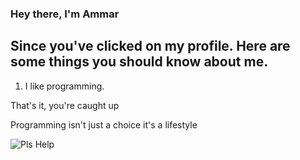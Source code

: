 ### Hey there, I'm Ammar
## Since you've clicked on my profile. Here are some things you should know about me.
1. I like programming. 

That's it, you're caught up
  
Programming isn't just a choice it's a lifestyle

![Pls Help](https://user-images.githubusercontent.com/37976857/87190126-f8381f80-c302-11ea-9303-8407970067f9.jpg)

<!--
**RainingK/RainingK** is a ✨ _special_ ✨ repository because its `README.md` (this file) appears on your GitHub profile.

Here are some ideas to get you started:

- 🔭 I’m currently working on ...
- 🌱 I’m currently learning ...
- 👯 I’m looking to collaborate on ...
- 🤔 I’m looking for help with ...
- 💬 Ask me about ...
- 📫 How to reach me: ...
- 😄 Pronouns: ...
- ⚡ Fun fact: ...
-->
